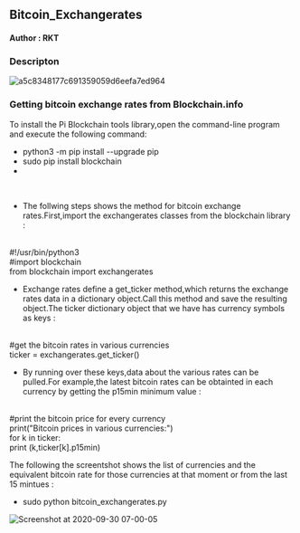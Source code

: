 <h2>Bitcoin_Exchangerates</h2>

<h4>Author : RKT</h4>

### Descripton ###


![a5c8348177c691359059d6eefa7ed964](https://user-images.githubusercontent.com/69615463/94634800-aa71f880-02ee-11eb-8e07-e3836b68d51b.gif)


### Getting bitcoin exchange rates from Blockchain.info ###

To install the Pi Blockchain tools library,open the command-line program and execute the following command:
<br>
<ul>
<li>python3 -m pip install --upgrade pip</li>
<li>sudo pip install blockchain<li>
</ul>
<br>
<ul>
<li>The follwing steps shows the method for bitcoin exchange rates.First,import the exchangerates classes from the blockchain library :</li>
</ul>
<br>
#!/usr/bin/python3
<br>
#import blockchain
<br>
from blockchain import exchangerates
<br>
<ul>
<li>Exchange rates define a get_ticker method,which returns the exchange rates data in a dictionary object.Call this method and save the resulting object.The ticker dictionary object that we have has currency symbols as keys :</li></ul>
<br>
#get the bitcoin rates in various  currencies
<br>
ticker = exchangerates.get_ticker()
<br>
<ul>
<li>By running over these keys,data about the various  rates can be pulled.For example,the latest bitcoin rates can be obtainted in each currency by getting the p15min minimum value : </li></ul>
<br>
#print the bitcoin price for every currency
<br>
print("Bitcoin prices in various  currencies:")
<br>
 for k in ticker:
  <br>
   print (k,ticker[k].p15min)
<br>

The following the screentshot shows the list of currencies and the equivalent bitcoin rate for those currencies at that moment or from the last 15 mintues :
 <br>
   <ul>
   <li>sudo python bitcoin_exchangerates.py</li>
</ul>

![Screenshot at 2020-09-30 07-00-05](https://user-images.githubusercontent.com/69615463/94634840-cd9ca800-02ee-11eb-8ed5-f5aaaa784105.png)



